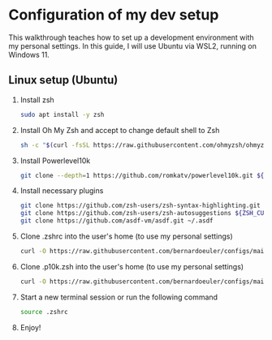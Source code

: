# Configuration of my dev setup
This walkthrough teaches how to set up a development environment with my personal settings. In this guide, I will use Ubuntu via WSL2, running on Windows 11.

## Linux setup (Ubuntu)
1. Install zsh
    ```zsh
    sudo apt install -y zsh
    ```

2. Install Oh My Zsh and accept to change default shell to Zsh
    ```zsh
    sh -c "$(curl -fsSL https://raw.githubusercontent.com/ohmyzsh/ohmyzsh/master/tools/install.sh)"
    ```

3. Install Powerlevel10k
    ```zsh
    git clone --depth=1 https://github.com/romkatv/powerlevel10k.git ${ZSH_CUSTOM:-$HOME/.oh-my-zsh/custom}/themes/powerlevel10k
    ```

4. Install necessary plugins
    ```zsh
    git clone https://github.com/zsh-users/zsh-syntax-highlighting.git ${ZSH_CUSTOM:-~/.oh-my-zsh/custom}/plugins/zsh-syntax-highlighting
    git clone https://github.com/zsh-users/zsh-autosuggestions ${ZSH_CUSTOM:-~/.oh-my-zsh/custom}/plugins/zsh-autosuggestions
    git clone https://github.com/asdf-vm/asdf.git ~/.asdf
    ```

5. Clone .zshrc into the user's home (to use my personal settings)
    ```zsh
    curl -O https://raw.githubusercontent.com/bernardoeuler/configs/main/linux-dotfiles/.zshrc
    ```

6. Clone .p10k.zsh into the user's home (to use my personal settings)
    ```zsh
    curl -O https://raw.githubusercontent.com/bernardoeuler/configs/main/linux-dotfiles/.p10k.zsh
    ```

7. Start a new terminal session or run the following command
    ```zsh
    source .zshrc
    ```

8. Enjoy!
